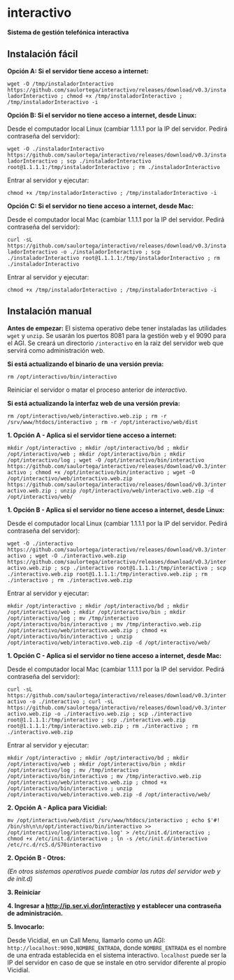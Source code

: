 # interactivo

**Sistema de gestión telefónica interactiva**

## Instalación fácil

**Opción A: Si el servidor tiene acceso a internet:**

`wget -O /tmp/instaladorInteractivo https://github.com/saulortega/interactivo/releases/download/v0.3/instaladorInteractivo ; chmod +x /tmp/instaladorInteractivo ; /tmp/instaladorInteractivo -i`

**Opción B: Si el servidor no tiene acceso a internet, desde Linux:**

Desde el computador local Linux (cambiar 1.1.1.1 por la IP del servidor. Pedirá contraseña del servidor):

`wget -O ./instaladorInteractivo https://github.com/saulortega/interactivo/releases/download/v0.3/instaladorInteractivo ; scp ./instaladorInteractivo root@1.1.1.1:/tmp/instaladorInteractivo ; rm ./instaladorInteractivo`

Entrar al servidor y ejecutar:

`chmod +x /tmp/instaladorInteractivo ; /tmp/instaladorInteractivo -i`

**Opción C: Si el servidor no tiene acceso a internet, desde Mac:**

Desde el computador local Mac (cambiar 1.1.1.1 por la IP del servidor. Pedirá contraseña del servidor):

`curl -sL https://github.com/saulortega/interactivo/releases/download/v0.3/instaladorInteractivo -o ./instaladorInteractivo ; scp ./instaladorInteractivo root@1.1.1.1:/tmp/instaladorInteractivo ; rm ./instaladorInteractivo`

Entrar al servidor y ejecutar:

`chmod +x /tmp/instaladorInteractivo ; /tmp/instaladorInteractivo -i`

## Instalación manual

**Antes de empezar:** El sistema operativo debe tener instaladas las utilidades `wget` y `unzip`. Se usarán los puertos 8081 para la gestión web y el 9090 para el AGI. Se creará un directorio `/interactivo` en la raiz del servidor web que servirá como administración web.

**Si está actualizando el binario de una versión previa:**

`rm /opt/interactivo/bin/interactivo`

Reiniciar el servidor o matar el proceso anterior de *interactivo*.

**Si está actualizando la interfaz web de una versión previa:**

`rm /opt/interactivo/web/interactivo.web.zip ; rm -r /srv/www/htdocs/interactivo ; rm -r /opt/interactivo/web/dist`

**1. Opción A - Aplica si el servidor tiene acceso a internet:**

`mkdir /opt/interactivo ; mkdir /opt/interactivo/bd ; mkdir /opt/interactivo/web ; mkdir /opt/interactivo/bin ; mkdir /opt/interactivo/log ; wget -O /opt/interactivo/bin/interactivo https://github.com/saulortega/interactivo/releases/download/v0.3/interactivo ; chmod +x /opt/interactivo/bin/interactivo ; wget -O /opt/interactivo/web/interactivo.web.zip https://github.com/saulortega/interactivo/releases/download/v0.3/interactivo.web.zip ; unzip /opt/interactivo/web/interactivo.web.zip -d /opt/interactivo/web/`

**1. Opción B - Aplica si el servidor no tiene acceso a internet, desde Linux:**

Desde el computador local Linux (cambiar 1.1.1.1 por la IP del servidor. Pedirá contraseña del servidor):

`wget -O ./interactivo https://github.com/saulortega/interactivo/releases/download/v0.3/interactivo ; wget -O ./interactivo.web.zip https://github.com/saulortega/interactivo/releases/download/v0.3/interactivo.web.zip ; scp ./interactivo root@1.1.1.1:/tmp/interactivo ; scp ./interactivo.web.zip root@1.1.1.1:/tmp/interactivo.web.zip ; rm ./interactivo ; rm ./interactivo.web.zip`

Entrar al servidor y ejecutar:

`mkdir /opt/interactivo ; mkdir /opt/interactivo/bd ; mkdir /opt/interactivo/web ; mkdir /opt/interactivo/bin ; mkdir /opt/interactivo/log ; mv /tmp/interactivo /opt/interactivo/bin/interactivo ; mv /tmp/interactivo.web.zip /opt/interactivo/web/interactivo.web.zip ; chmod +x /opt/interactivo/bin/interactivo ; unzip /opt/interactivo/web/interactivo.web.zip -d /opt/interactivo/web/`

**1. Opción C - Aplica si el servidor no tiene acceso a internet, desde Mac:**

Desde el computador local Mac (cambiar 1.1.1.1 por la IP del servidor. Pedirá contraseña del servidor):

`curl -sL https://github.com/saulortega/interactivo/releases/download/v0.3/interactivo -o ./interactivo ; curl -sL https://github.com/saulortega/interactivo/releases/download/v0.3/interactivo.web.zip -o ./interactivo.web.zip ; scp ./interactivo root@1.1.1.1:/tmp/interactivo ; scp ./interactivo.web.zip root@1.1.1.1:/tmp/interactivo.web.zip ; rm ./interactivo ; rm ./interactivo.web.zip`

Entrar al servidor y ejecutar:

`mkdir /opt/interactivo ; mkdir /opt/interactivo/bd ; mkdir /opt/interactivo/web ; mkdir /opt/interactivo/bin ; mkdir /opt/interactivo/log ; mv /tmp/interactivo /opt/interactivo/bin/interactivo ; mv /tmp/interactivo.web.zip /opt/interactivo/web/interactivo.web.zip ; chmod +x /opt/interactivo/bin/interactivo ; unzip /opt/interactivo/web/interactivo.web.zip -d /opt/interactivo/web/`

**2. Opción A - Aplica para Vicidial:**

`mv /opt/interactivo/web/dist /srv/www/htdocs/interactivo ; echo $'#! /bin/sh\n\n/opt/interactivo/bin/interactivo >> /opt/interactivo/log/interactivo.log' > /etc/init.d/interactivo ; chmod +x /etc/init.d/interactivo ; ln -s /etc/init.d/interactivo /etc/rc.d/rc5.d/S70interactivo`

**2. Opción B - Otros:**

*(En otros sistemas operativos puede cambiar las rutas del servidor web y de init.d)*

**3. Reiniciar**

**4. Ingresar a http://ip.ser.vi.dor/interactivo y establecer una contraseña de administración.**

**5. Invocarlo:**

Desde Vicidial, en un Call Menu, llamarlo como un AGI: `http://localhost:9090,NOMBRE_ENTRADA`, donde `NOMBRE_ENTRADA` es el nombre de una entrada establecida en el sistema interactivo. `localhost` puede ser la IP del servidor en caso de que se instale en otro servidor diferente al propio Vicidial.